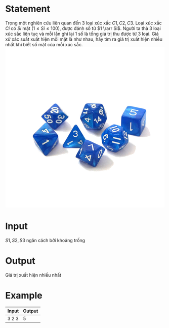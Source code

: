 # Statement
Trọng một nghiên cứu liên quan đến 3 loại xúc xắc $C1, C2, C3$. Loại xúc xắc $Ci$ có $Si$ mặt $(1 \le Si \le 100)$, được đánh số từ $1 \rarr Si$. Người ta thả 3 loại xúc sắc liên tục và mỗi lần ghi lại 1 số là tổng giá trị thu được từ 3 loại. Giả xử xác suất xuất hiện mỗi mặt là như nhau, hãy tìm ra giá trị xuất hiện nhiều nhất khi biết số mặt của mỗi xúc sắc.
![xuc-sac](xuc-xac.jpg)
# Input
$S1, S2, S3$ ngăn cách bởi khoảng trống
# Output
Giá trị xuất hiện nhiều nhất
# Example
Input | Output
--- | ---
3 2 3 | 5